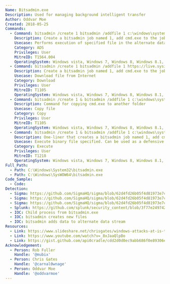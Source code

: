 ```yaml
---
Name: Bitsadmin.exe
Description: Used for managing background intelligent transfer
Author: Oddvar Moe
Created: 2018-05-25
Commands:
  - Command: bitsadmin /create 1 bitsadmin /addfile 1 c:\windows\system32\cmd.exe c:\data\playfolder\cmd.exe bitsadmin /SetNotifyCmdLine 1 c:\data\playfolder\1.txt:cmd.exe NULL bitsadmin /RESUME 1 bitsadmin /complete 1
    Description: Create a bitsadmin job named 1, add cmd.exe to the job, configure the job to run the target command from an Alternate data stream, then resume and complete the job.
    Usecase: Performs execution of specified file in the alternate data stream, can be used as a defensive evasion or persistence technique.
    Category: ADS
    Privileges: User
    MitreID: T1564.004
    OperatingSystem: Windows vista, Windows 7, Windows 8, Windows 8.1, Windows 10, Windows 11
  - Command: bitsadmin /create 1 bitsadmin /addfile 1 https://live.sysinternals.com/autoruns.exe c:\data\playfolder\autoruns.exe bitsadmin /RESUME 1 bitsadmin /complete 1
    Description: Create a bitsadmin job named 1, add cmd.exe to the job, configure the job to run the target command, then resume and complete the job.
    Usecase: Download file from Internet
    Category: Download
    Privileges: User
    MitreID: T1105
    OperatingSystem: Windows vista, Windows 7, Windows 8, Windows 8.1, Windows 10, Windows 11
  - Command: bitsadmin /create 1 & bitsadmin /addfile 1 c:\windows\system32\cmd.exe c:\data\playfolder\cmd.exe & bitsadmin /RESUME 1 & bitsadmin /Complete 1 & bitsadmin /reset
    Description: Command for copying cmd.exe to another folder
    Usecase: Copy file
    Category: Copy
    Privileges: User
    MitreID: T1105
    OperatingSystem: Windows vista, Windows 7, Windows 8, Windows 8.1, Windows 10
  - Command: bitsadmin /create 1 & bitsadmin /addfile 1 c:\windows\system32\cmd.exe c:\data\playfolder\cmd.exe & bitsadmin /SetNotifyCmdLine 1 c:\data\playfolder\cmd.exe NULL & bitsadmin /RESUME 1 & bitsadmin /Reset
    Description: One-liner that creates a bitsadmin job named 1, add cmd.exe to the job, configure the job to run the target command, then resume and complete the job.
    Usecase: Execute binary file specified. Can be used as a defensive evasion.
    Category: Execute
    Privileges: User
    MitreID: T1218
    OperatingSystem: Windows vista, Windows 7, Windows 8, Windows 8.1, Windows 10
Full_Path:
  - Path: C:\Windows\System32\bitsadmin.exe
  - Path: C:\Windows\SysWOW64\bitsadmin.exe
Code_Sample:
  - Code:
Detection:
  - Sigma: https://github.com/SigmaHQ/sigma/blob/62d4fd26b05f4d81973e7c8e80d7c1a0c6a29d0e/rules/windows/process_creation/proc_creation_win_bitsadmin_download.yml
  - Sigma: https://github.com/SigmaHQ/sigma/blob/62d4fd26b05f4d81973e7c8e80d7c1a0c6a29d0e/rules/web/proxy_generic/proxy_ua_bitsadmin_susp_tld.yml
  - Sigma: https://github.com/SigmaHQ/sigma/blob/62d4fd26b05f4d81973e7c8e80d7c1a0c6a29d0e/rules/windows/process_creation/proc_creation_win_bitsadmin_potential_persistence.yml
  - Splunk: https://github.com/splunk/security_content/blob/3f77e24974239fcb7a339080a1a483e6bad84a82/detections/endpoint/bitsadmin_download_file.yml
  - IOC: Child process from bitsadmin.exe
  - IOC: bitsadmin creates new files
  - IOC: bitsadmin adds data to alternate data stream
Resources:
  - Link: https://www.slideshare.net/chrisgates/windows-attacks-at-is-the-new-black-26672679
  - Link: https://www.youtube.com/watch?v=_8xJaaQlpBo
  - Link: https://gist.github.com/api0cradle/cdd2d0d0ec9abb686f0e89306e277b8f
Acknowledgement:
  - Person: Rob Fuller
    Handle: '@mubix'
  - Person: Chris Gates
    Handle: '@carnal0wnage'
  - Person: Oddvar Moe
    Handle: '@oddvarmoe'
---
```

